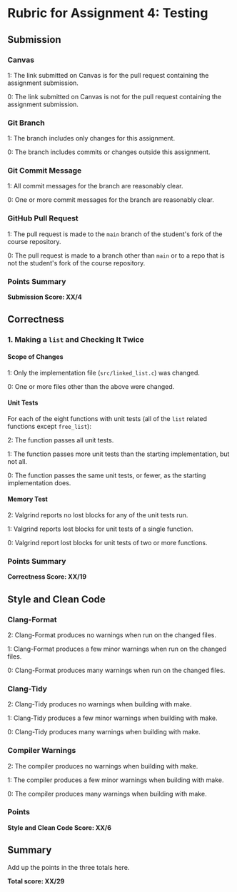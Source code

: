 # Rubric for Assignment 4: Testing

## Submission

### Canvas

1: The link submitted on Canvas is for the pull request containing the
assignment submission.

0: The link submitted on Canvas is not for the pull request containing the
assignment submission.

### Git Branch

1: The branch includes only changes for this assignment.

0: The branch includes commits or changes outside this assignment.

### Git Commit Message

1: All commit messages for the branch are reasonably clear.

0: One or more commit messages for the branch are reasonably clear.

### GitHub Pull Request

1: The pull request is made to the `main` branch of the student's fork of the
course repository.

0: The pull request is made to a branch other than `main` or to a repo that is
not the student's fork of the course repository.

### Points Summary

**Submission Score: XX/4**

## Correctness

### 1. Making a `list` and Checking It Twice

#### Scope of Changes

1: Only the implementation file (`src/linked_list.c`) was changed.

0: One or more files other than the above were changed.

#### Unit Tests

For each of the eight functions with unit tests (all of the `list` related functions except `free_list`):

2: The function passes all unit tests.

1: The function passes more unit tests than the starting implementation, but not all.

0: The function passes the same unit tests, or fewer, as the starting implementation does.

#### Memory Test

2: Valgrind reports no lost blocks for any of the unit tests run.

1: Valgrind reports lost blocks for unit tests of a single function.

0: Valgrind report lost blocks for unit tests of two or more functions.

### Points Summary

**Correctness Score: XX/19**

## Style and Clean Code

### Clang-Format

2: Clang-Format produces no warnings when run on the changed files.

1: Clang-Format produces a few minor warnings when run on the changed files.

0: Clang-Format produces many warnings when run on the changed files.

### Clang-Tidy

2: Clang-Tidy produces no warnings when building with make.

1: Clang-Tidy produces a few minor warnings when building with make.

0: Clang-Tidy produces many warnings when building with make.

### Compiler Warnings

2: The compiler produces no warnings when building with make.

1: The compiler produces a few minor warnings when building with make.

0: The compiler produces many warnings when building with make.

### Points

**Style and Clean Code Score: XX/6**

## Summary

Add up the points in the three totals here.

**Total score: XX/29**
